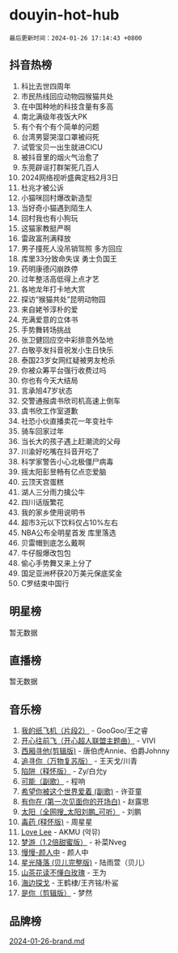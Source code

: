 # douyin-hot-hub

`最后更新时间：2024-01-26 17:14:43 +0800`

## 抖音热榜

1. 科比去世四周年
1. 市民热线回应动物园猴猫共处
1. 在中国种地的科技含量有多高
1. 南北满级年夜饭大PK
1. 有个有个有个简单的问题
1. 台湾男婴哭湿口罩被闷死
1. 试管宝贝一出生就进CICU
1. 被抖音里的烟火气治愈了
1. 东莞辟谣打群架死几百人
1. 2024网络视听盛典定档2月3日
1. 杜兆才被公诉
1. 小猫咪回村爆改新造型
1. 当好奇小猫遇到陌生人
1. 回村我也有小狗玩
1. 这猫家教挺严啊
1. 雷政富刑满释放
1. 男子撞死人没吊销驾照 多方回应
1. 库里33分致命失误 勇士负国王
1. 药明康德闪崩跌停
1. 过年整活高低得上点才艺
1. 各地龙年打卡地大赏
1. 探访“猴猫共处”昆明动物园
1. 来自姥爷淳朴的爱
1. 充满爱意的立体书
1. 手势舞转场挑战
1. 张卫健回应空中彩排意外坠地
1. 白敬亭发抖音祝发小生日快乐
1. 泰国23岁女网红疑被男友枪杀
1. 你被众筹平台强行收费过吗
1. 你也有今天大结局
1. 言承旭47岁状态
1. 交警通报虞书欣司机高速上倒车
1. 虞书欣工作室道歉
1. 社恐小伙直播卖花一年变社牛
1. 骑车回家过年
1. 当长大的孩子遇上赶潮流的父母
1. 川渝好吃嘴在抖音开吃了
1. 科学家警告小心北极僵尸病毒
1. 摇太阳彭昱畅有亿点恋爱脑
1. 云顶天宫蛋糕
1. 湖人三分雨力擒公牛
1. 四川话版繁花
1. 我的家乡使用说明书
1. 超市3元以下饮料仅占10%左右
1. NBA公布全明星首发 库里落选
1. 贝雷帽到底怎么戴啊
1. 牛仔服爆改包包
1. 偷心手势舞又来上分了
1. 国足亚洲杯获20万美元保底奖金
1. C罗结束中国行

## 明星榜

暂无数据

## 直播榜

暂无数据

## 音乐榜

1. [我的纸飞机（片段2）](https://sf86-cdn-tos.douyinstatic.com/obj/tos-cn-ve-2774/oM2ZrKcg2CD5AeRB2gkeXOFB1IxAGJdZPazYHf) - GooGoo/王之睿
1. [开心往前飞（开心超人联盟主题曲）](https://sf86-cdn-tos.douyinstatic.com/obj/tos-cn-ve-2774/9d8fb7c82cf1421fb93a9fe925275e0a) - VIVI
1. [西厢寻他(剪辑版)](https://sf86-cdn-tos.douyinstatic.com/obj/tos-cn-ve-2774/oUsAVfAQKlRNxEv5qxvIB8o5qmIWUcXbzJKJhw) - 唐伯虎Annie、伯爵Johnny
1. [追寻你（万物复苏版）](https://sf86-cdn-tos.douyinstatic.com/obj/tos-cn-ve-2774/oYeAZJsbjIDit9APmBg8u6uDUQnHmoCf3gbo74) - 王天戈/川青
1. [陷阱（释怀版）](https://sf6-cdn-tos.douyinstatic.com/obj/tos-cn-ve-2774/oE8C21LeZrzKLDFfQYgMzx4GAIHageG5IzayY7) - Zy/白允y
1. [可能（副歌）](https://sf86-cdn-tos.douyinstatic.com/obj/tos-cn-ve-2774/cde1731888894259b333569393c2fb51) - 程响
1. [希望你被这个世界爱着 (副歌)](https://sf6-cdn-tos.douyinstatic.com/obj/tos-cn-ve-2774/oUHCmWQfZlE3QQBKBeD8rCFLpJzPgCpImhsxMt) - 许亚童
1. [有你在 (第一次见面你的开场白)](https://sf86-cdn-tos.douyinstatic.com/obj/tos-cn-ve-2774/oAthrQ3ClJBfI57uBoFEgNDYtNCZ0TSYQQfxQ0) - 赵露思
1. [太阳（全网搜_太阳刘鹏_可听）](https://sf3-cdn-tos.douyinstatic.com/obj/tos-cn-ve-2774/ogWbyIQnlBFImVbeDocRdCIYtBHlbJXgfZMvgz) - 刘鹏
1. [毒药 (释怀版)](https://sf86-cdn-tos.douyinstatic.com/obj/tos-cn-ve-2774/oYILMEAzspdZBIzy4frJNB8ZHPHWAhiwowd4Ad) - 周星星
1. [Love Lee](https://sf86-cdn-tos.douyinstatic.com/obj/tos-cn-ve-2774/o05GbkJGbCBTdDnMtB0fwOYgkeZp23vrWQDQBS) - AKMU (악뮤)
1. [梦游（1.2倍甜蜜版）](https://sf86-cdn-tos.douyinstatic.com/obj/tos-cn-ve-2774/o4gyAUm8hwufoEABmwVIiQtHsFuGzAEEWtNMzo) - 补菜Nveg
1. [慢慢-颜人中](https://sf6-cdn-tos.douyinstatic.com/obj/tos-cn-ve-2774/ocjHNfBXdBxQNC8ZGAeoLMFTUgtBg8bkExunDC) - 颜人中
1. [星光降落 (贝儿完整版)](https://sf3-cdn-tos.douyinstatic.com/obj/tos-cn-ve-2774/okwB9hAwyAtsFFkFBzAX1hOOfQuIoMNs0W2Mwr) - 陆雨萱（贝儿）
1. [山茶花读不懂白玫瑰](https://sf6-cdn-tos.douyinstatic.com/obj/tos-cn-ve-2774/osfn8B7DktrRHEPJgPCfDbw7QDQEkwC16BxZg9) - 王为
1. [海边探戈](https://sf86-cdn-tos.douyinstatic.com/obj/tos-cn-ve-2774/os9gE0VQCGqt6VQkZDyBBYvfSDY0QFe3vVmubn) - 王鹤棣/王齐铭/朴鲨
1. [是你（剪辑版）](https://sf3-cdn-tos.douyinstatic.com/obj/tos-cn-ve-2774/46019dae783c4c969944217fe1cfafc4) - 梦然

## 品牌榜

[2024-01-26-brand.md](2024-01-26-brand.md)
